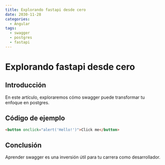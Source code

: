 ```yaml
---
title: Explorando fastapi desde cero
date: 2030-11-28
categories:
  - Angular
tags:
  - swagger
  - postgres
  - fastapi
---
```


# Explorando fastapi desde cero

## Introducción

En este artículo, exploraremos cómo swagger puede transformar tu enfoque en postgres.

## Código de ejemplo

```html
<button onclick="alert('Hello!')">Click me</button>
```

## Conclusión

Aprender swagger es una inversión útil para tu carrera como desarrollador.